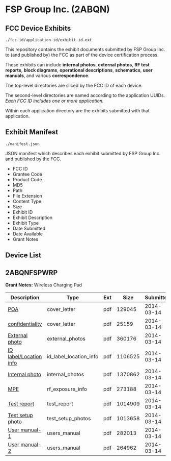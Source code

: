 # FSP Group Inc. (2ABQN)
## FCC Device Exhibits

```
./fcc-id/application-id/exhibit-id.ext
```

This repository contains the exhibit documents submitted by FSP Group Inc. to (and published by) the FCC as part of the device certification process.

These exhibits can include **internal photos**, **external photos**, **RF test reports**, **block diagrams**, **operational descriptions**, **schematics**, **user manuals**, and various **correspondence**.

The top-level directories are sliced by the FCC ID of each device.

The second-level directories are named according to the application UUIDs. *Each FCC ID includes one or more application.*

Within each application directory are the exhibits submitted with that application. 

## Exhibit Manifest

```
./manifest.json
```

JSON manifest which describes each exhibit submitted by FSP Group Inc. and published by the FCC.

- FCC ID
- Grantee Code
- Product Code
- MD5
- Path
- File Extension
- Content Type
- Size
- Exhibit ID
- Exhibit Description
- Exhibit Type
- Date Submitted
- Date Available
- Grant Notes

## Device List
## 2ABQNFSPWRP
**Grant Notes:** Wireless Charging Pad

| Description | Type | Ext | Size | Submitted | Available |
| ----------- | ---- | --- | ---- | --------- | --------- |
| [POA](2ABQNFSPWRP/53df51a7b459172690ab5c1cdb4582cd/2215288.pdf) | cover_letter | pdf | 129045 | 2014-03-14 | 2014-03-17 |
| [confidentiality](2ABQNFSPWRP/53df51a7b459172690ab5c1cdb4582cd/2215289.pdf) | cover_letter | pdf | 25159 | 2014-03-14 | 2014-03-17 |
| [External photo](2ABQNFSPWRP/53df51a7b459172690ab5c1cdb4582cd/2215259.pdf) | external_photos | pdf | 360176 | 2014-03-14 | 2014-04-30 |
| [ID label/Location info](2ABQNFSPWRP/53df51a7b459172690ab5c1cdb4582cd/2215258.pdf) | id_label_location_info | pdf | 1106525 | 2014-03-14 | 2014-03-17 |
| [Internal photo](2ABQNFSPWRP/53df51a7b459172690ab5c1cdb4582cd/2215260.pdf) | internal_photos | pdf | 1370862 | 2014-03-14 | 2014-04-30 |
| [MPE](2ABQNFSPWRP/53df51a7b459172690ab5c1cdb4582cd/2215278.pdf) | rf_exposure_info | pdf | 273188 | 2014-03-14 | 2014-03-17 |
| [Test report](2ABQNFSPWRP/53df51a7b459172690ab5c1cdb4582cd/2215277.pdf) | test_report | pdf | 1014909 | 2014-03-14 | 2014-03-17 |
| [Test setup photo](2ABQNFSPWRP/53df51a7b459172690ab5c1cdb4582cd/2215263.pdf) | test_setup_photos | pdf | 1013658 | 2014-03-14 | 2014-04-30 |
| [User manual-1](2ABQNFSPWRP/53df51a7b459172690ab5c1cdb4582cd/2215261.pdf) | users_manual | pdf | 282013 | 2014-03-14 | 2014-04-30 |
| [User manual-2](2ABQNFSPWRP/53df51a7b459172690ab5c1cdb4582cd/2215262.pdf) | users_manual | pdf | 264962 | 2014-03-14 | 2014-04-30 |
